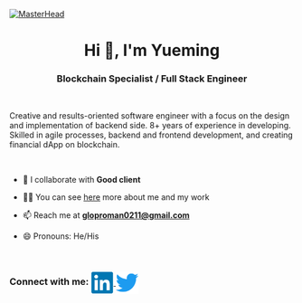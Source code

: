 [![MasterHead](https://visme.co/blog/wp-content/uploads/2019/10/animated-presentation-software-header.gif)]()

<h1 align="center">Hi 👋, I'm Yueming</h1>
<h3 align="center">Blockchain Specialist / Full Stack Engineer</h3>
<br />

<p>Creative and results-oriented software engineer with a focus on the design and implementation of backend side. 8+ years of experience in developing.
Skilled in agile processes, backend and frontend development, and creating financial dApp on blockchain.</p>

<br />

<img src="https://raw.githubusercontent.com/deep-quality-dev/deep-quality-dev/main/code.gif" align="right" alt="" width="50%">

- 👯 I collaborate with **Good client**

- 👨‍💻 You can see [here](https://jgoodidea.netlify.app/) more about me and my work

- 📫 Reach me at **gloproman0211@gmail.com**

- 😄 Pronouns: He/His

<br />
<p align="left">
  <h3 align="left">Connect with me:
    <a href="https://linkedin.com/in/jgoodidea" target="_blank">
      <img align="center" src="https://raw.githubusercontent.com/devicons/devicon/master/icons/linkedin/linkedin-original.svg" alt="james" height="40" width="40" />
    </a>
    <a href="https://twitter.com/jgoodidea" target="_blank">
      <img align="center" src="https://raw.githubusercontent.com/devicons/devicon/master/icons/twitter/twitter-original.svg" alt="james" height="40" width="40" />
    </a>
  </h3>
</p>
